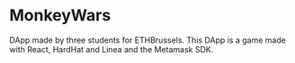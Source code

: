 # MonkeyWars
DApp made by three students for ETHBrussels. This DApp is a game made with React, HardHat and Linea and the Metamask SDK.
